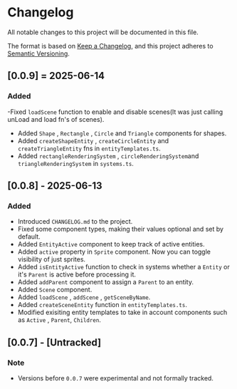 # Changelog

All notable changes to this project will be documented in this file.

The format is based on [Keep a Changelog](https://keepachangelog.com/en/1.0.0/),
and this project adheres to [Semantic Versioning](https://semver.org/spec/v2.0.0.html).

## [0.0.9] = 2025-06-14
### Added
-Fixed `loadScene` function to enable and disable scenes(It was just calling unLoad and load fn's of scenes).
- Added `Shape` , `Rectangle` , `Circle` and `Triangle` components for shapes.
- Added `createShapeEntity` , `createCircleEntity` and `createTriangleEntity` fns in `entityTemplates.ts`.
- Added `rectangleRenderingSystem` , `circleRenderingSystem`and `triangleRenderingSystem` in `systems.ts`.


## [0.0.8] - 2025-06-13
### Added
- Introduced `CHANGELOG.md` to the project.
- Fixed some component types, making their values optional and set by default.
- Added `EntityActive` component to keep track of active entities.
- Added `active` property in `Sprite` component. Now you can toggle visibility of just sprites.
- Added `isEntityActive` function to check in systems whether a `Entity` or it's `Parent` is active before processing it.
- Added `addParent` component to assign a `Parent` to an entity.
- Added `Scene` component.
- Added `loadScene` , `addScene` , `getSceneByName`.
- Added `createSceneEntity` function in `entityTemplates.ts`.
- Modified exisiting entity templates to take in account components such as `Active` , `Parent`, `Children`.

## [0.0.7] - [Untracked]
### Note
- Versions before `0.0.7` were experimental and not formally tracked.
